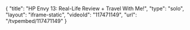 {
    "title": "HP Envy 13: Real-Life Review + Travel With Me!",
    "type": "solo",
    "layout": "iframe-static",
    "videoId": "117471149",
    "url": "\/tvpembed\/117471149"
}